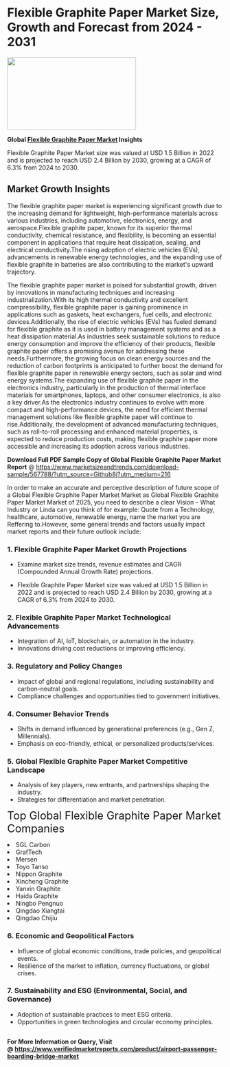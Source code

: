 <H1>Flexible Graphite Paper Market Size, Growth and Forecast from 2024 - 2031</H1><img class="aligncenter size-medium wp-image-584254" src="https://thirdeyenews.in/wp-content/uploads/2024/09/Global-Market-Research-300x168.jpeg" alt="" width="300" height="168" /><p><strong>Global&nbsp;<a href="https://www.marketsizeandtrends.com/download-sample/567788/?utm_source=Github8j?utm_medium=216">Flexible Graphite Paper Market</a> Insights</strong></p><p>Flexible Graphite Paper Market size was valued at USD 1.5 Billion in 2022 and is projected to reach USD 2.4 Billion by 2030, growing at a CAGR of 6.3% from 2024 to 2030.</p><p><h2>Market Growth Insights</h2> <p>The flexible graphite paper market is experiencing significant growth due to the increasing demand for lightweight, high-performance materials across various industries, including automotive, electronics, energy, and aerospace.Flexible graphite paper, known for its superior thermal conductivity, chemical resistance, and flexibility, is becoming an essential component in applications that require heat dissipation, sealing, and electrical conductivity.The rising adoption of electric vehicles (EVs), advancements in renewable energy technologies, and the expanding use of flexible graphite in batteries are also contributing to the market's upward trajectory.</p> <p>The flexible graphite paper market is poised for substantial growth, driven by innovations in manufacturing techniques and increasing industrialization.With its high thermal conductivity and excellent compressibility, flexible graphite paper is gaining prominence in applications such as gaskets, heat exchangers, fuel cells, and electronic devices.Additionally, the rise of electric vehicles (EVs) has fueled demand for flexible graphite as it is used in battery management systems and as a heat dissipation material.As industries seek sustainable solutions to reduce energy consumption and improve the efficiency of their products, flexible graphite paper offers a promising avenue for addressing these needs.Furthermore, the growing focus on clean energy sources and the reduction of carbon footprints is anticipated to further boost the demand for flexible graphite paper in renewable energy sectors, such as solar and wind energy systems.The expanding use of flexible graphite paper in the electronics industry, particularly in the production of thermal interface materials for smartphones, laptops, and other consumer electronics, is also a key driver.As the electronics industry continues to evolve with more compact and high-performance devices, the need for efficient thermal management solutions like flexible graphite paper will continue to rise.Additionally, the development of advanced manufacturing techniques, such as roll-to-roll processing and enhanced material properties, is expected to reduce production costs, making flexible graphite paper more accessible and increasing its adoption across various industries.<p><span class=""><strong>Download Full PDF Sample Copy of Global Flexible Graphite Paper Market Report</strong> @ <a href="https://www.marketsizeandtrends.com/download-sample/567788/?utm_source=Github8j?utm_medium=216" target="_blank">https://www.marketsizeandtrends.com/download-sample/567788/?utm_source=Github8j?utm_medium=216</a></span></p><p>In order to make an accurate and perceptive description of future scope of a Global&nbsp;Flexible Graphite Paper Market Market as Global&nbsp;Flexible Graphite Paper Market Market of 2025, you need to describe a clear Vision &ndash; What Industry or Linda can you think of for example: Quote from a Technology, healthcare, automotive, renewable energy, name the market you are Reffering to.However, some general trends and factors usually impact market reports and their future outlook include:</p><h3>1.&nbsp;<strong>Flexible Graphite Paper Market Growth Projections</strong></h3><ul><li>Examine market size trends, revenue estimates and CAGR (Compounded Annual Growth Rate) projections.</li><li><p>Flexible Graphite Paper Market size was valued at USD 1.5 Billion in 2022 and is projected to reach USD 2.4 Billion by 2030, growing at a CAGR of 6.3% from 2024 to 2030.</p></li></ul><h3>2.&nbsp;<strong>Flexible Graphite Paper Market Technological Advancements</strong></h3><ul><li>Integration of AI, IoT, blockchain, or automation in the industry.</li><li>Innovations driving cost reductions or improving efficiency.</li></ul><h3>3.&nbsp;<strong>Regulatory and Policy Changes</strong></h3><ul><li>Impact of global and regional regulations, including sustainability and carbon-neutral goals.</li><li>Compliance challenges and opportunities tied to government initiatives.</li></ul><h3>4.&nbsp;<strong>Consumer Behavior Trends</strong></h3><ul><li>Shifts in demand influenced by generational preferences (e.g., Gen Z, Millennials).</li><li>Emphasis on eco-friendly, ethical, or personalized products/services.</li></ul><h3>5.&nbsp;<strong>Global Flexible Graphite Paper Market Competitive Landscape</strong></h3><ul><li>Analysis of key players, new entrants, and partnerships shaping the industry.</li><li>Strategies for differentiation and market penetration.</li></ul><p data-pm-slice="1 1 []"><span style="color: inherit; font-family: inherit; font-size: 25px;">Top Global Flexible Graphite Paper Market Companies</span></p><div class="" data-test-id=""><p><li>SGL Carbon</li><li> GrafTech</li><li> Mersen</li><li> Toyo Tanso</li><li> Nippon Graphite</li><li> Xincheng Graphite</li><li> Yanxin Graphite</li><li> Haida Graphite</li><li> Ningbo Pengnuo</li><li> Qingdao Xiangtai</li><li> Qingdao Chijiu</li></p></div><h3>6.&nbsp;<strong>Economic and Geopolitical Factors</strong></h3><ul><li>Influence of global economic conditions, trade policies, and geopolitical events.</li><li>Resilience of the market to inflation, currency fluctuations, or global crises.</li></ul><h3>7.&nbsp;<strong>Sustainability and ESG (Environmental, Social, and Governance)</strong></h3><ul><li>Adoption of sustainable practices to meet ESG criteria.</li><li>Opportunities in green technologies and circular economy principles.</li></ul><h2><strong style="font-size: 14px;">For More Information or Query, Visit @&nbsp;</strong><a style="background-color: #ffffff; font-size: 14px;" href="https://www.marketsizeandtrends.com/report/flexible-graphite-paper-market/" target="_blank">https://www.verifiedmarketreports.com/product/airport-passenger-boarding-bridge-market</a></h2>